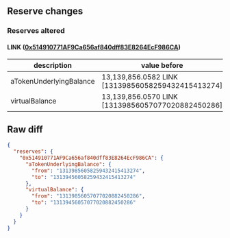 ## Reserve changes

### Reserves altered

#### LINK ([0x514910771AF9Ca656af840dff83E8264EcF986CA](https://etherscan.io/address/0x514910771AF9Ca656af840dff83E8264EcF986CA))

| description | value before | value after |
| --- | --- | --- |
| aTokenUnderlyingBalance | 13,139,856.0582 LINK [13139856058259432415413274] | 13,139,456.0582 LINK [13139456058259432415413274] |
| virtualBalance | 13,139,856.0570 LINK [13139856057077020882450286] | 13,139,456.0570 LINK [13139456057077020882450286] |


## Raw diff

```json
{
  "reserves": {
    "0x514910771AF9Ca656af840dff83E8264EcF986CA": {
      "aTokenUnderlyingBalance": {
        "from": "13139856058259432415413274",
        "to": "13139456058259432415413274"
      },
      "virtualBalance": {
        "from": "13139856057077020882450286",
        "to": "13139456057077020882450286"
      }
    }
  }
}
```
